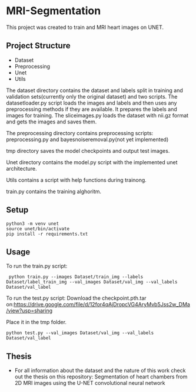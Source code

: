 # MRI-Segmentation #

This project was created to train and MRI heart images on UNET.

## Project Structure ##
+ Dataset
+ Preprocessing
+ Unet
+ Utils


The dataset directory contains the dataset and labels split in training and validation sets(currently only the original dataset) and two scripts. The datasetloader.py script loads the images and labels and then uses any preprocessing methods if they are available. It prepares the labels and images for training. The sliceimages.py loads the dataset with nii.gz format and gets the images and saves them.

The preprocessing directory contains preprocessing scripts: preprocessing.py and bayesnoiseremoval.py(not yet implemented)

tmp directory saves the model checkpoints and output test images.

Unet directory contains the model.py script with the implemented unet architecture.

Utils contains a script with help functions during trainong.

train.py contains the training alghoritm.


## Setup ##

```
python3 -m venv unet
source unet/bin/activate
pip install -r requirements.txt
```

## Usage ##

To run the train.py script:
```
 python train.py --images Dataset/train_img --labels Dataset/label_train_img --val_images Dataset/val_img --val_labels Dataset/val_label
```

To run the test.py script:
Download the checkpoint.pth.tar on:https://drive.google.com/file/d/12for4qAjDropcVG4AryMvb5Jss2w_DMa/view?usp=sharing

Place it in the tmp folder.

```
python test.py --val_images Dataset/val_img --val_labels Dataset/val_label
```


## Thesis ##

+ For all information about the dataset and the nature of this work check out the thesis on this repository: Segmentation of heart chambers from 2D MRI images using the U-NET convolutional neural network
